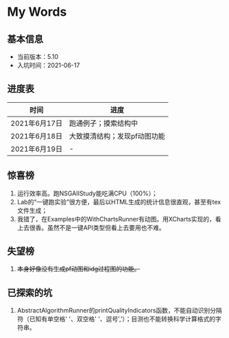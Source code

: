 # My Words

## 基本信息
- 当前版本：5.10
- 入坑时间：2021-06-17

## 进度表


|       时间        |       进度        |
|       ---         |       ---         |
|   2021年6月17日   | 跑通例子；摸索结构中  |
|   2021年6月18日   | 大致摸清结构；发现pf动图功能  |
|   2021年6月19日   |-|


## 惊喜榜
1. 运行效率高。跑NSGAIIStudy能吃满CPU（100%）；
2. Lab的“一键跑实验”很方便，最后以HTML生成的统计信息很直观，甚至有tex文件生成；
3. 我错了，在Examples中的<algorithm>WithChartsRunner有动图。用XCharts实现的，看上去很香。虽然不是一键API类型但看上去要用也不难。


## 失望榜
1. ~~本身好像没有生成pf动图和idg过程图的功能。~~

## 已探索的坑
1. AbstractAlgorithmRunner的printQualityIndicators函数，不能自动识别分隔符（已知有单空格' '、双空格'  '、逗号','）；目测也不能转换科学计算格式的字符串。